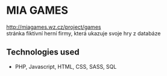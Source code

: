 # MIA GAMES
http://miagames.wz.cz/project/games  
stránka fiktivní herní firmy, která ukazuje svoje hry z databáze  
## Technologies used
- PHP, Javascript, HTML, CSS, SASS, SQL
